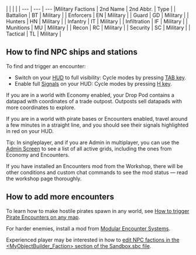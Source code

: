 |     |     |     |
| --- | --- | --- |Military Factions
| 2nd Name | 2nd Abbr. | Type |
| Battalion | BT  | Military |
| Enforcers | EN  | Military |
| Guard | GD  | Military |
| Hunters | HN  | Military |
| Infantry | IT  | Military |
| Infiltration | IF  | Military |
| Munitions | MU  | Military |
| Recon | RC  | Military |
| Security | SC  | Military |
| Tactical | TL  | Military |

## How to find NPC ships and stations

To find and trigger an encounter:

*   Switch on your [HUD](https://spaceengineers.wiki.gg/wiki/HUD "HUD") to full visibility: Cycle modes by pressing [TAB key](https://spaceengineers.wiki.gg/wiki/Key_Bindings "Key Bindings").
*   Enable full [Signals](https://spaceengineers.wiki.gg/wiki/Signal "Signal") on your HUD: Cycle modes by pressing [H key](https://spaceengineers.wiki.gg/wiki/Key_Bindings "Key Bindings").

If you are in a world with Economy enabled, your Drop Pod contains a datapad with coordinates of a trade outpost. Outposts sell datapads with more coordinates to explore.

If you are in a world with pirate bases or Encounters enabled, travel around a few minutes in a straight line, and you should see their signals highlighted in red on your HUD.

Tip: In singleplayer, and if you are Admin in multiplayer, you can use the [Admin Screen](https://spaceengineers.wiki.gg/wiki/Admin_Screen "Admin Screen") to see a list of all active grids, including the ones from Economy and Encounters.

If you have installed an Encounters mod from the Workshop, there will be other conditions and custom chat commands to see the mod status — read the workshop page thoroughly.

## How to add more encounters

To learn how to make hostile pirates spawn in any world, see [How to trigger Pirate Encounters on any map](https://spaceengineers.wiki.gg/wiki/How_to_trigger_Pirate_Encounters_on_any_map "How to trigger Pirate Encounters on any map").

For harder enemies, install a mod from [Modular Encounter Systems](https://steamcommunity.com/sharedfiles/filedetails/?id=1991339991).

  
Experienced player may be interested in how to [edit NPC factions in the <MyObjectBuilder\_Faction> section of the Sandbox.sbc file](https://docs.google.com/document/d/1dr8JBHEG40aoj7NNM_dN7cZQnEHUuU7TIXNf-paKPI4/edit).